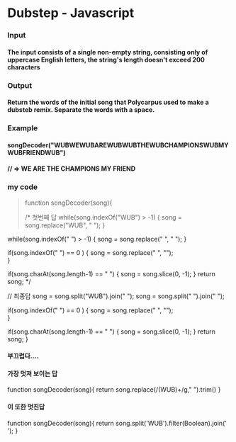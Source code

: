 Dubstep - Javascript
====================

### Input
#### The input consists of a single non-empty string, consisting only of uppercase English letters, the string's length doesn't exceed 200 characters
### Output
#### Return the words of the initial song that Polycarpus used to make a dubsteb remix. Separate the words with a space.
### Example
#### songDecoder("WUBWEWUBAREWUBWUBTHEWUBCHAMPIONSWUBMYWUBFRIENDWUB")
####  // =>  WE ARE THE CHAMPIONS MY FRIEND

### my code

> function songDecoder(song){
>   
>   /* 첫번째 답
>   while(song.indexOf("WUB") > -1)	{
>   	song = song.replace("WUB", " ");
>   }

  while(song.indexOf("  ") > -1)	{
  	song = song.replace("  ", " ");
  }
  
  if(song.indexOf(" ") == 0  )	{
  	song = song.replace(" ", "");	
  }

  if(song.charAt(song.length-1) == " ")	{
  	song = song.slice(0, -1);
  }
  return song;
  */

  // 최종답 
  song = song.split("WUB").join(" ");
  song = song.split("  ").join(" ");

  if(song.indexOf(" ") == 0  )	{
  	song = song.replace(" ", "");	
  }

  if(song.charAt(song.length-1) == " ")	{
  	song = song.slice(0, -1);
  }
  return song;
}

#### 부끄럽다.... 
#### 가장 멋져 보이는 답
function songDecoder(song){
  return song.replace(/(WUB)+/g," ").trim()
}
#### 이 또한 멋진답
function songDecoder(song){
  return song.split('WUB').filter(Boolean).join(' ');
}


